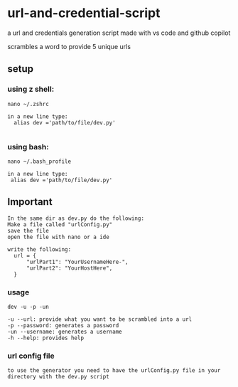 # url-and-credential-script



a url and credentials generation script made with vs code and github copilot

scrambles a word to provide 5 unique urls


## setup

### using z shell:
```
nano ~/.zshrc

in a new line type:
  alias dev ='path/to/file/dev.py'
 
 ```
 
 ### using bash:
 
 ```
 nano ~/.bash_profile
 
 in a new line type:
  alias dev ='path/to/file/dev.py'
 
 ```
 ## Important
```
In the same dir as dev.py do the following:
Make a file called "urlConfig.py"
save the file
open the file with nano or a ide

write the following:
  url = {
      "urlPart1": "YourUsernameHere-",
      "urlPart2": "YourHostHere",
  }

``` 
 ### usage
 
 ```
 dev -u -p -un
 
 -u --url: provide what you want to be scrambled into a url
 -p --password: generates a password
 -un --username: generates a username
 -h --help: provides help
 ```
 
 ### url config file
 ```
 to use the generator you need to have the urlConfig.py file in your directory with the dev.py script
 
 ```
